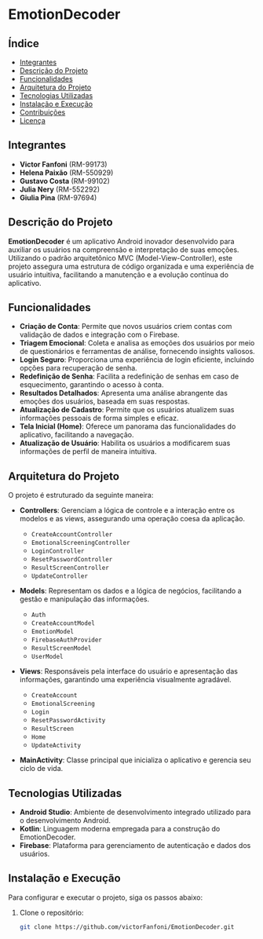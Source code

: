 # EmotionDecoder

## Índice

- [Integrantes](#integrantes)
- [Descrição do Projeto](#descrição-do-projeto)
- [Funcionalidades](#funcionalidades)
- [Arquitetura do Projeto](#arquitetura-do-projeto)
- [Tecnologias Utilizadas](#tecnologias-utilizadas)
- [Instalação e Execução](#instalação-e-execução)
- [Contribuições](#contribuições)
- [Licença](#licença)

## Integrantes

- **Victor Fanfoni** (RM-99173)
- **Helena Paixão** (RM-550929)
- **Gustavo Costa** (RM-99102)
- **Julia Nery** (RM-552292)
- **Giulia Pina** (RM-97694)

## Descrição do Projeto

**EmotionDecoder** é um aplicativo Android inovador desenvolvido para auxiliar os usuários na compreensão e interpretação de suas emoções. Utilizando o padrão arquitetônico MVC (Model-View-Controller), este projeto assegura uma estrutura de código organizada e uma experiência de usuário intuitiva, facilitando a manutenção e a evolução contínua do aplicativo.

## Funcionalidades

- **Criação de Conta**: Permite que novos usuários criem contas com validação de dados e integração com o Firebase.
- **Triagem Emocional**: Coleta e analisa as emoções dos usuários por meio de questionários e ferramentas de análise, fornecendo insights valiosos.
- **Login Seguro**: Proporciona uma experiência de login eficiente, incluindo opções para recuperação de senha.
- **Redefinição de Senha**: Facilita a redefinição de senhas em caso de esquecimento, garantindo o acesso à conta.
- **Resultados Detalhados**: Apresenta uma análise abrangente das emoções dos usuários, baseada em suas respostas.
- **Atualização de Cadastro**: Permite que os usuários atualizem suas informações pessoais de forma simples e eficaz.
- **Tela Inicial (Home)**: Oferece um panorama das funcionalidades do aplicativo, facilitando a navegação.
- **Atualização de Usuário**: Habilita os usuários a modificarem suas informações de perfil de maneira intuitiva.

## Arquitetura do Projeto


O projeto é estruturado da seguinte maneira:

- **Controllers**: Gerenciam a lógica de controle e a interação entre os modelos e as views, assegurando uma operação coesa da aplicação.
   - `CreateAccountController`
   - `EmotionalScreeningController`
   - `LoginController`
   - `ResetPasswordController`
   - `ResultScreenController`
   - `UpdateController`

- **Models**: Representam os dados e a lógica de negócios, facilitando a gestão e manipulação das informações.
   - `Auth`
   - `CreateAccountModel`
   - `EmotionModel`
   - `FirebaseAuthProvider`
   - `ResultScreenModel`
   - `UserModel`

- **Views**: Responsáveis pela interface do usuário e apresentação das informações, garantindo uma experiência visualmente agradável.
   - `CreateAccount`
   - `EmotionalScreening`
   - `Login`
   - `ResetPasswordActivity`
   - `ResultScreen`
   - `Home`
   - `UpdateActivity`

- **MainActivity**: Classe principal que inicializa o aplicativo e gerencia seu ciclo de vida.

## Tecnologias Utilizadas

- **Android Studio**: Ambiente de desenvolvimento integrado utilizado para o desenvolvimento Android.
- **Kotlin**: Linguagem moderna empregada para a construção do EmotionDecoder.
- **Firebase**: Plataforma para gerenciamento de autenticação e dados dos usuários.

## Instalação e Execução

Para configurar e executar o projeto, siga os passos abaixo:

1. Clone o repositório:
   ```bash
   git clone https://github.com/victorFanfoni/EmotionDecoder.git
